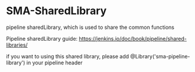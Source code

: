 # SMA-SharedLibrary
pipeline sharedLibrary, which is used to share the common functions

Pipeline sharedLibrary guide: https://jenkins.io/doc/book/pipeline/shared-libraries/

if you want to using this shared library, please add  @Library('sma-pipeline-library') in your pipeline header
